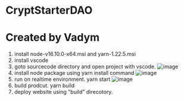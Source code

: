 # CryptStarterDAO
# Created by Vadym
1. install node-v16.10.0-x64.msi and yarn-1.22.5.msi
2. install vscode
3. goto sourcecode directory and open project with vscode.
  ![image](https://user-images.githubusercontent.com/94952466/149648700-48e51458-0ea5-470a-821f-fff72cec9bc8.png)
4. install node package using yarn install command
![image](https://user-images.githubusercontent.com/94952466/149648751-c317b1dc-e976-45e7-8a33-70d73e3f112b.png)
5. run on realtime environment.
  yarn start
  ![image](https://user-images.githubusercontent.com/94952466/149651753-6990527b-1adf-41a8-b849-a0093f014d90.png)
7. build prodcut.
  yarn build
9. deploy website using "build" direcotory.
